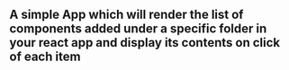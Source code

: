 ## A simple App which will render the list of components added under a specific folder in your react app and display its contents on click of each item
